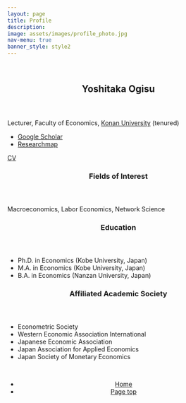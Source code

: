```yaml
---
layout: page
title: Profile
description: 
image: assets/images/profile_photo.jpg
nav-menu: true
banner_style: style2
---
```


<!-- Main -->
<div id="main">

<section class="wrapper">
  <section id="sec-profile" class="spotlights">
    <section >
      <br>
    </section>
    <section class="scroll-fade">
      <div class="image">
        <img src="{{ 'assets/images/profile_photo.jpg' | relative_url }}" alt="" data-position="center center" />
      </div>
      <div class="content">
        <div class="inner">
          <header class="major">
            <h2>Yoshitaka Ogisu</h2>
          </header>
          <p>Lecturer, Faculty of Economics, <a href="https://www.konan-u.ac.jp/">Konan University</a> (tenured)</p>
          <div class="row">
            <div class="4u 12u$(small)">
              <ul>
                <li> <a href="https://scholar.google.co.jp/citations?user=olbpst8AAAAJ">Google Scholar</a></li>
                <li> <a href="https://researchmap.jp/yoshitaka_ogisu">Researchmap</a></li>
              </ul>
            </div>
            <div class="6u$ 12u$(small)">
              <a href="assets/pdf/profile/CV.pdf" class="button icon fa-download">CV</a>
            </div>
          </div>
          <div>
            <header>
              <h3>Fields of Interest</h3>
            </header>
            <p>Macroeconomics, Labor Economics, Network Science</p>
            <header>
              <h3>Education</h3>
            </header>
            <div>
              <ul class="alt">
                <li>Ph.D. in Economics (Kobe University, Japan)</li>
                <li>M.A. in Economics (Kobe University, Japan)</li>
                <li>B.A. in Economics (Nanzan University, Japan)</li>
              </ul>
            </div>
            <header>
              <h3>Affiliated Academic Society</h3>
            </header>
            <div>
              <ul>
                <li>Econometric Society</li>
                <li>Western Economic Association International</li>
                <li>Japanese Economic Association</li>
                <li>Japan Association for Applied Economics</li>
                <li>Japan Society of Monetary Economics</li>
              </ul>
            </div>
          </div>
        </div>
      </div>
    </section>
    <section>
      <br>
    </section>
  </section>
</section>

<section>
  <div class="inner" align="center">
    <ul class="actions">
      <li><a href="index.html" class="button">Home</a></li>
      <li><a href="#banner" class="button special scroll">Page top</a></li>
    </ul>
  </div>
</section>

</div>